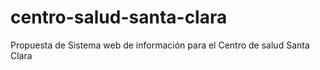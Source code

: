 # centro-salud-santa-clara
Propuesta de Sistema web de información para el Centro de salud Santa Clara
